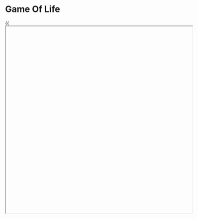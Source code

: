 # Game Of Life

{{<iframe id="gameoflife" site="https://ycuervob.github.io/gameoflife/" width="600px" height="600px" >}}

## TensorFlow

The code uses TensorFlow, an open-source library for machine learning and neural networks. TensorFlow offers a wide range of tools and functionalities for building and training machine learning models.

In this case, TensorFlow is used to perform the convolution of the Game of Life matrix. Convolution is a mathematical process that combines two functions to produce a third function that represents how one function influences the other. In the context of the Game of Life, convolution is used to apply the rules of the game and determine the state of each cell in the next generation.

The code uses the convolution functionality of TensorFlow to convolve the Game of Life matrix with a specific kernel. The kernel is a three-dimensional matrix that defines the rules of survival and death for the cells in the game. Through convolution, a new matrix is obtained that represents the next generation of the game.

### Little Explannation

In two dimensions we can make a convolution like the ones shown in [masking section](/showcase/docs/shortcodes/corte_1/masking/#kernel-convolution), this kind of convolution allow us to alter an image mixing the characteristics of a convolution kernel and the image itsefl. Each operation is made over every pixel of the image making possible to change the value of the pixel according to the values of the pixel in its surroundings, an example of a single operation is shown in the next image.

<div>
<p style="text-align: center;">Figure 1: Kernel convolution</p>
<img id="classigConvolution" src="/showcase/sketches/convolution2d.png" width="auto" height="auto">
</div>

We can create a convolution in which we can count the number of one's surrounding a specific "pixel". the process shown in figure 1 is calculated throw a simple operation, basically the process consist of reshaping the values of the matrices of shape 3x3 in vectors of shape 9x1 an operate them with dot product.

{{< katex display >}}
    C_M = (1 \times 1) + (0 \times 1) + (0 \times 1) + (0 \times 1) + (1 \times 0) + (1 \times 1) + (1 \times 1) + (0 \times 1) + (0 \times 1) = 3
{{< /katex >}}

Similarly, we can extrapolate this operation in two dimensions in three dimensions as well, imagine a kernel matrix not of shape 3x3 but one of shape 3x3x3 such as the one in the Figure 2 which has ones in every postion exept for the center.

<div>
<p style="text-align: center;">Figure 2: Kernel convolution 3 dimensions</p>
<img style="display: block;margin-left: auto; margin-right: auto;width: 50%;" id="classigConvolution" src="/showcase/sketches/convolution3d.png" width="500px" height="500px">
</div>

Therefore, we can use a matrix of such characteristics to perform a similar operation like the one made in Figure 1, as shown in Figure 3.

<div>
<p style="text-align: center;">Figure 3: Convolution 3 dimensions</p>
<img  id="classigConvolution" src="/showcase/sketches/convolution3dcomplete.png" width="auto" height="auto">
</div>
